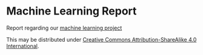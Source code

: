 # Machine Learning Report

Report regarding our [machine learning project](https://github.com/ALT-G-AI/skynet-learns-to-write)

This may be distributed under [Creative Commons Attribution-ShareAlike 4.0 International](https://creativecommons.org/licenses/by-sa/4.0/). 
